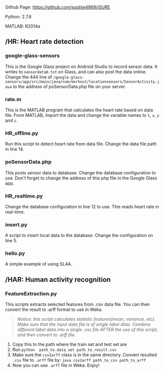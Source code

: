 Github Page: https://github.com/sophie4869/iSURE

Python: 2.7.6

MATLAB: R2014a

## /HR: Heart rate detection
### google-glass-sensors
This is the Google Glass project on Android Studio to record sensor data. It writes to ```sensordata0.txt``` on Glass, and can also post the data online. Change the 444 line of ``/google-glass-sensors/app/src/main/java/com/morkout/locationsensors/SensorActivity.java`` to the address of poSensorData.php file on your server.
### rate.m
This is the MATLAB program that calculates the heart rate based on data file. From MATLAB, import the data and change the variable names to ``t``, ``x``, ``y`` and ``z``.
### HR_offline.py
Run this script to detect heart rate from data file. Change the data file path in line 14.
### poSensorData.php
This posts sensor data to database. Change the database configuration to use. Don't forget to change the address of this php file in the Google Glass app.
### HR_realtime.py
Change the database configuration in line 12 to use. This reads heart rate in real-time.
### insert.py
A script to insert local data to the database. Change the configuration on line 5.
### hello.py
A simple example of using SL4A.
## /HAR: Human activity recognition
### FeatureExtraction.py
This scripts extracts selected features from .csv data file. You can then convert the result to .arff format to use in Weka.
> _Notice: this script calculates statistic features(mean, variance, etc). Make sure that the input data file is of single label data. Combine different label data into a single .csv file AFTER the use of this script, and then convert to .arff file._

1. Copy this to the path where the train set and test set are
2. Run ```python  path_to_data_set path_to_result.csv```
3. Make sure the ``csv2arff`` class is in the same directory. Convert resulted ```.csv``` file to ```.arff``` file by: ```java csv2arff path_to_csv path_to_arff```
4. Now you can use ```.arff``` file in Weka. Enjoy!


